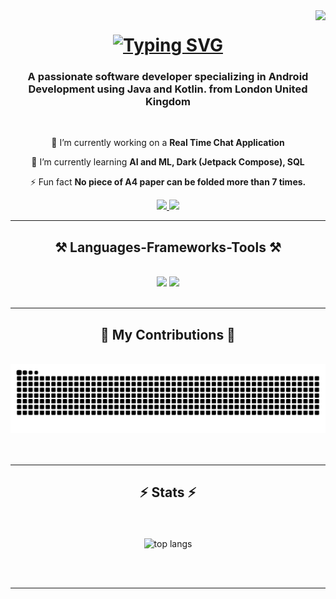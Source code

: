 <img align="right" src="https://visitor-badge.laobi.icu/badge?page_id=Boweii22.Boweii22" />

<h1 align="center">
    <a href="https://git.io/typing-svg"><img src="https://readme-typing-svg.demolab.com?font=Sevillana&size=30&pause=1000&color=2B78F7&background=FFFFFF00&width=435&lines=Hello+there%E2%9C%8C%EF%B8%8FMy+name+is+Bowei+Tombri" alt="Typing SVG" /></a>
</h1>

<h3 align="center">A passionate software developer specializing in Android Development using Java and Kotlin. from London United Kingdom</h3>

<br/>

<div align="center">
 
 🔭 I’m currently working on a **Real Time Chat Application**
 
 🌱 I’m currently learning **AI and ML, Dark (Jetpack Compose), SQL**

⚡ Fun fact **No piece of A4 paper can be folded more than 7 times.**

 </div>
 
<div align="center"> 
  <a href="mailto:tombribowei01@gmail.com">
    <img src="https://img.shields.io/badge/Gmail-333333?style=for-the-badge&logo=gmail&logoColor=red" />
  </a>
  <a href="https://www.linkedin.com/in/tombri-bowei-176912294/" target="_blank">
    <img src="https://img.shields.io/badge/LinkedIn-0077B5?style=for-the-badge&logo=linkedin&logoColor=white" target="_blank" />
  </a>
<!--   <a href="https://salesp07.github.io" target="_blank">
     <img src="https://img.shields.io/badge/Portfolio-FF5722?style=for-the-badge&logo=todoist&logoColor=white" target="_blank" /> <!-- sqlite, safari, google-chrome are other good icon options -->
<!--   </a> --> 
</div>

 <hr/>
 
<h2 align="center">⚒️ Languages-Frameworks-Tools ⚒️</h2>
<br/>
<div align="center">
    <img src="https://skillicons.dev/icons?i=androidstudio,bootstrap,gcp,html,css,vscode,github,figma,kotlin,git,stackoverflow" />
    <img src="https://skillicons.dev/icons?i=sqlite,python,javascript,spring,idea,firebase,mongodb,jquery,java,netlify,mysql,wordpress" /><br>
</div>

<br/>
<hr/>

<div align="center">
  <h2>🐍 My Contributions 🐍</h2>
  <br>
  <img alt="snake eating my contributions" src="https://raw.githubusercontent.com/Boweii22/Boweii22/output/github-contribution-grid-snake-dark.svg" />
<!--   <img alt="snake game with my contribution" src="![snake gif](https://github.com/Boweii22/Boweii22/blob/output/github-contribution-grid-snake.gif)" /> -->
<!--  https://github.com/Boweii22/Boweii22/blob/output/github-contribution-grid-snake.gif -->
  <br/><br/><br/>
</div>

<hr/>

<h2 align="center">⚡ Stats ⚡</h2>
<br>
<div align=center>
  <br/>
  <img width=325 align="center" src="https://github-readme-stats.vercel.app/api/top-langs/?username=Boweii22&hide=HTML&langs_count=8&layout=compact&theme=highcontrast&hide_border=true&border_radius=15&size_weight=0.5&count_weight=0.5&exclude_repo=github-readme-stats" alt="top langs" />
</div>

<br/><br/>

<hr/>

<br/>

<br/>
